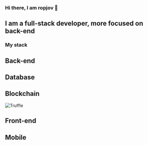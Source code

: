 ### Hi there, I am ropjov 👋

## I am a full-stack developer, more focused on back-end

### My stack

## Back-end

## Database

## Blockchain
![Truffle](https://img.shields.io/badge/truffle-7D4698?style=for-the-badge&logo=ethereum&logoColor=white)

## Front-end

## Mobile


<!--
**ropjov/ropjov** is a ✨ _special_ ✨ repository because its `README.md` (this file) appears on your GitHub profile.

Here are some ideas to get you started:

- 🔭 I’m currently working on ...
- 🌱 I’m currently learning ...
- 👯 I’m looking to collaborate on ...
- 🤔 I’m looking for help with ...
- 💬 Ask me about ...
- 📫 How to reach me: ...
- 😄 Pronouns: ...
- ⚡ Fun fact: ...
-->
